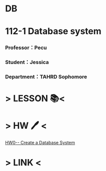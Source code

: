 # DB

# 112-1 Database system
### Professor：Pecu 
### Student：Jessica
### Department：TAHRD Sophomore


# > LESSON 📚<
# > HW 🖊️ <  
[HW0-- Create a Database System](https://reccloud.com/tw/u/hrs9dpv)
# > LINK <
